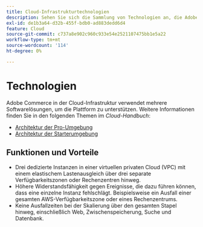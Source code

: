```yaml
---
title: Cloud-Infrastrukturtechnologien
description: Sehen Sie sich die Sammlung von Technologien an, die Adobe für Adobe Commerce in der Cloud-Infrastruktur verwendet.
exl-id: de1b3a64-d32b-455f-bdb0-ad883dedd6d4
feature: Cloud
source-git-commit: c737a8e902c960c933e54e2521107475bb1e5a22
workflow-type: tm+mt
source-wordcount: '114'
ht-degree: 0%

---
```



# Technologien

Adobe Commerce in der Cloud-Infrastruktur verwendet mehrere Softwarelösungen, um die Plattform zu unterstützen. Weitere Informationen finden Sie in den folgenden Themen im _Cloud-Handbuch_:

- [Architektur der Pro-Umgebung](https://experienceleague.adobe.com/docs/commerce-cloud-service/user-guide/architecture/pro-architecture.html#production-technology-stack)
- [Architektur der Starterumgebung](https://experienceleague.adobe.com/docs/commerce-cloud-service/user-guide/architecture/starter-architecture.html#production-and-staging-technology-stack)

## Funktionen und Vorteile

- Drei dedizierte Instanzen in einer virtuellen privaten Cloud (VPC) mit einem elastischem Lastenausgleich über drei separate Verfügbarkeitszonen oder Rechenzentren hinweg.
- Höhere Widerstandsfähigkeit gegen Ereignisse, die dazu führen können, dass eine einzelne Instanz fehlschlägt. Beispielsweise ein Ausfall einer gesamten AWS-Verfügbarkeitszone oder eines Rechenzentrums.
- Keine Ausfallzeiten bei der Skalierung über den gesamten Stapel hinweg, einschließlich Web, Zwischenspeicherung, Suche und Datenbank.
